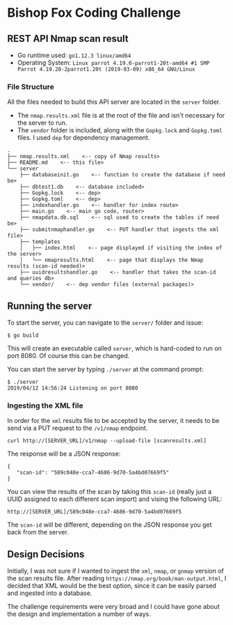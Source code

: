 # Bishop Fox Coding Challenge

## REST API Nmap scan result

* Go runtime used: `go1.12.3 linux/amd64`
* Operating System: `Linux parrot 4.19.0-parrot1-20t-amd64 #1 SMP Parrot 4.19.20-2parrot1.20t (2019-03-09) x86_64 GNU/Linux`

### File Structure

All the files needed to build this API server are located in the `server` folder.

* The `nmap.results.xml` file is at the root of the file and isn't necessary for the server to run.
* The `vendor` folder is included, along with the `Gopkg.lock` and `Gopkg.toml` files. I used `dep` for dependency management.

```
.
├── nmap.results.xml    <-- copy of Nmap results>  
├── README.md    <-- this file>
└── server
    ├── databaseinit.go    <-- function to create the database if need be>
    ├── dbtest1.db    <-- database included>
    ├── Gopkg.lock    <-- dep>
    ├── Gopkg.toml    <-- dep>
    ├── indexhandler.go    <-- handler for index route>
    ├── main.go    <-- main go code, router>
    ├── nmapdata.db.sql    <-- sql used to create the tables if need be>
    ├── submitnmaphandler.go    <-- PUT handler that ingests the xml file>
    ├── templates
    │   ├── index.html    <-- page displayed if visiting the index of the server>
    │   └── nmapresults.html    <-- page that displays the Nmap results (scan-id needed)>
    ├── uuidresultshandler.go    <-- handler that takes the scan-id and queries db>
    └── vendor/    <-- dep vendor files (external packages)>
```

## Running the server
To start the server, you can navigate to the `server/` folder and issue:
```
$ go build
```
This will create an executable called `server`, which is hard-coded to run on port 8080. Of course this can be changed.

You can start the server by typing `./server` at the command prompt:
```
$ ./server
2019/04/12 14:56:24 Listening on port 8080
```
### Ingesting the XML file
In order for the `xml` results file to be accepted by the server, it needs to be send via a PUT request to the 
`/v1/nmap` endpoint. 
```
curl http://[SERVER_URL]/v1/nmap --upload-file [scanresults.xml]
```
The response will be a JSON response:
```
{
   "scan-id": "589c048e-cca7-4686-9d70-5a4bd07669f5"
}
```
You can view the results of the scan by taking this `scan-id` (really just a UUID assigned to each different scan import) and vising the following URL:
```
http://[SERVER_URL]/589c048e-cca7-4686-9d70-5a4bd07669f5
```
The `scan-id` will be different, depending on the JSON response you get back from the server.

## Design Decisions

Initially, I was not sure if I wanted to ingest the `xml`, `nmap`, or `gnmap` version of the scan results file. After reading  `https://nmap.org/book/man-output.html`, I decided that XML would be the best option, since it can be easily parsed and ingested into a database.

The challenge requirements were very broad and I could have gone about the design and implementation a number of ways. 